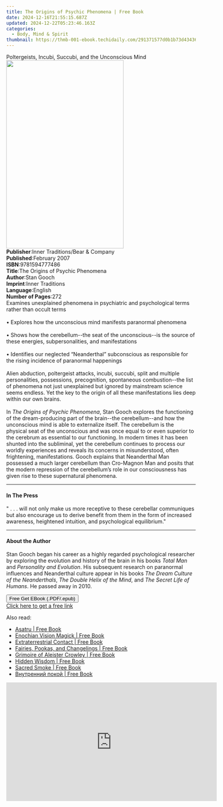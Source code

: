 ```yaml
---
title: The Origins of Psychic Phenomena | Free Book
date: 2024-12-16T21:55:15.687Z
updated: 2024-12-22T05:23:46.163Z
categories:
  - Body, Mind & Spirit
thumbnail: https://thmb-001-ebook.techidaily.com/291371577d0b1b73d43436d9f4c80246b7f1d6c1d3af2a2c6a65a2cb1038096f.jpg
---
```

<main id="book-container">
  <div class="flex flex-col">
    <div class="book-brief flex-1 py-6 px-4 sm:p-6 md:py-10 md:px-8">
      <!-- brief-->
      <div class="book-brief-main">
        Poltergeists, Incubi, Succubi, and the Unconscious Mind
      </div>
    </div>
    <div
      class="book-meta-info flex-1 grid gap-4 col-start-1 col-end-3 row-start-1 sm:mb-6 sm:grid-cols-4 lg:gap-6 lg:col-start-2 lg:row-end-6 lg:row-span-6 lg:mb-0"
    >
      <div
        class="book-meta-info-left place-content-center mt-4 p-4 text-sm leading-6 col-start-2 col-span-2 dark:text-slate-400"
      >
        <img
          class="w-full h-500 object-cover rounded-lg sm:h-255 sm:col-span-2 lg:col-span-full"
          src="https://img-001-ebook.techidaily.com/ac752a545b38e5defc47e6c1224d9cb913a25f43e7a4b2db7b8a41cbbebc8f21.jpg"
          alt=""
          width="312"
          height="500"
        />
      </div>
      <div
        class="book-meta-info-right mt-2 col-start-1 row-start-2 col-span-3 self-center"
      >
        <!-- meta data  -->
        <div class="flex flex-col px-4 md:px-8">
          <div class="flex-1">
            <strong>Publisher</strong>:<span class="px-2"
              >Inner Traditions/Bear &amp; Company</span
            >
          </div>
          <div class="flex-1">
            <strong>Published</strong>:<span class="px-2">February 2007</span>
          </div>
          <div class="flex-1">
            <strong>ISBN</strong>:<span class="px-2">9781594777486</span>
          </div>
          <div class="flex-1">
            <strong>Title</strong>:<span class="px-2"
              >The Origins of Psychic Phenomena</span
            >
          </div>
          <div class="flex-1">
            <strong>Author</strong>:<span class="px-2">Stan Gooch</span>
          </div>
          <div class="flex-1">
            <strong>Imprint</strong>:<span class="px-2">Inner Traditions</span>
          </div>
          <div class="flex-1">
            <strong>Language</strong>:<span class="px-2">English</span>
          </div>
          <div class="flex-1">
            <strong>Number of Pages</strong>:<span class="px-2">272</span>
          </div>
        </div>
      </div>
    </div>
    <div class="book-description flex-1 py-6 px-4 sm:p-6 md:py-10 md:px-8">
      <div class="book-description-main">
        <div accordion-content="" id="description">
          Examines unexplained phenomena in psychiatric and psychological terms
          rather than occult terms <br /><br />• Explores how the unconscious
          mind manifests paranormal phenomena <br /><br />• Shows how the
          cerebellum--the seat of the unconscious--is the source of these
          energies, subpersonalities, and manifestations <br /><br />•
          Identifies our neglected “Neanderthal” subconscious as responsible for
          the rising incidence of paranormal happenings <br /><br />Alien
          abduction, poltergeist attacks, incubi, succubi, split and multiple
          personalities, possessions, precognition, spontaneous combustion--the
          list of phenomena not just unexplained but ignored by mainstream
          science seems endless. Yet the key to the origin of all these
          manifestations lies deep within our own brains. <br /><br />In
          <i>The Origins of Psychic Phenomena</i>, Stan Gooch explores the
          functioning of the dream-producing part of the brain--the
          cerebellum--and how the unconscious mind is able to externalize
          itself. The cerebellum is the physical seat of the unconscious and was
          once equal to or even superior to the cerebrum as essential to our
          functioning. In modern times it has been shunted into the subliminal,
          yet the cerebellum continues to process our worldly experiences and
          reveals its concerns in misunderstood, often frightening,
          manifestations. Gooch explains that Neanderthal Man possessed a much
          larger cerebellum than Cro-Magnon Man and posits that the modern
          repression of the cerebellum’s role in our consciousness has given
          rise to these supernatural phenomena.
        </div>
        <div class="accordion-fader"></div>
      </div>
    </div>
    <div class="book-excerpts flex-1 py-6 px-4 sm:p-6 md:py-10 md:px-8">
      <!-- excerpts-->
      <div class="book-excerpts-main">
        <hr />
        <h4 class="placeholder placeholder-heading">
          <span>In The Press</span>
        </h4>
        <p>
          " . . . will not only make us more receptive to these cerebellar
          communiques but also encourage us to derive benefit from them in the
          form of increased awareness, heightened intuition, and psychological
          equilibrium."
        </p>
      </div>
    </div>
    <div class="book-about-author flex-1 py-6 px-4 sm:p-6 md:py-10 md:px-8">
      <!-- about author-->
      <div class="book-main-author-main">
        <hr />
        <h4 class="placeholder placeholder-heading">
          <span>About the Author</span>
        </h4>
        <p>
          Stan Gooch began his career as a highly regarded psychological
          researcher by exploring the evolution and history of the brain in his
          books <i>Total Man</i> and <i>Personality and Evolution</i>. His
          subsequent research on paranormal influences and Neanderthal culture
          appear in his books <i>The Dream Culture of the Neanderthals</i>,
          <i>The Double Helix of the Mind</i>, and
          <i>The Secret Life of Humans</i>. He passed away in 2010.
        </p>
      </div>
    </div>
    <div class="book-free-get flex-1 py-6 px-4 sm:p-6 md:py-10 md:px-8">
      <button
        id="btn-free-get"
        class="bg-blue-500 hover:bg-blue-700 text-white font-bold py-2 px-4 rounded"
      >
        Free Get EBook (.PDF/.epub)
      </button>
      <div id="countdown-display" class="px-2 text-lg mt-2"></div>
      <a
        id="free-link"
        class="hidden bg-blue-500 hover:bg-blue-700 text-white font-bold py-2 px-4 rounded"
        href="https://www.ebooks.com/en-us/book/95782111/the-origins-of-psychic-phenomena/stan-gooch/"
        target="_blank"
        >Click here to get a free link</a
      >
    </div>
    <script>
      let countdownTime = 0;
      let countdownInterval = null;
      document
        .getElementById('btn-free-get')
        .addEventListener('click', startCountdown);
      function startCountdown() {
        countdownTime = new Date().getTime() + 60000 * 3;
        countdownInterval = setInterval(updateCountdown, 1000);
        document.getElementById('btn-free-get').disabled = true;
        document
          .getElementById('btn-free-get')
          .classList.add('bg-gray-500', 'cursor-not-allowed');
      }
      function updateCountdown() {
        let currentTime = new Date().getTime();
        let timeLeft = countdownTime - currentTime;
        let secondsLeft = Math.floor(timeLeft / 1000);
        document.getElementById('countdown-display').innerHTML =
          `Remaining time: ${secondsLeft} seconds.`;
        if (secondsLeft <= 0) {
          clearInterval(countdownInterval);
          document.getElementById('btn-free-get').classList.add('hidden');
          document.getElementById('free-link').classList.remove('hidden');
          document.getElementById('countdown-display').innerHTML = '';
        }
      }
    </script>
  </div>
</main>

<ins class="adsbygoogle"
      style="display:block"
      data-ad-client="ca-pub-7571918770474297"
      data-ad-slot="8358498916"
      data-ad-format="auto"
      data-full-width-responsive="true"></ins>
    

<span class="atpl-alsoreadstyle">Also read:</span>
<div><ul>
<li><a href="https://novels-ebooks.techidaily.com/210877374-9781633411753-asatru/"><u>Asatru | Free Book</u></a></li>
<li><a href="https://novels-ebooks.techidaily.com/210877363-9781633411579-enochian-vision-magick/"><u>Enochian Vision Magick | Free Book</u></a></li>
<li><a href="https://novels-ebooks.techidaily.com/210877369-9781633411517-extraterrestrial-contact/"><u>Extraterrestrial Contact | Free Book</u></a></li>
<li><a href="https://novels-ebooks.techidaily.com/210877371-9781633410442-fairies-pookas-and-changelings/"><u>Fairies, Pookas, and Changelings | Free Book</u></a></li>
<li><a href="https://novels-ebooks.techidaily.com/210877365-9781633411432-grimoire-of-aleister-crowley/"><u>Grimoire of Aleister Crowley | Free Book</u></a></li>
<li><a href="https://novels-ebooks.techidaily.com/210877364-9781934708590-hidden-wisdom/"><u>Hidden Wisdom | Free Book</u></a></li>
<li><a href="https://novels-ebooks.techidaily.com/210877368-9781633411531-sacred-smoke/"><u>Sacred Smoke | Free Book</u></a></li>
<li><a href="https://novels-ebooks.techidaily.com/210877437-9781685680459-vnutrennij-pokoj/"><u>Внутренний покой | Free Book</u></a></li>
</ul></div>

<!-- affiliate ads begin -->
<iframe width="560" height="315" src="https://www.youtube.com/embed/LT4sdZgUvRQ?si=SvQD5FouEzu4UHpJ" title="YouTube video player" frameborder="0" allow="accelerometer; autoplay; clipboard-write; encrypted-media; gyroscope; picture-in-picture; web-share" referrerpolicy="strict-origin-when-cross-origin" allowfullscreen></iframe>
<!-- affiliate ads end -->

